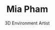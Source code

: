 ---
templateKey: 'site-data'
title: Mia Pham
subtitle: 3D Environment Artist
email: aimpham94@gmail.com
summary: Hi! I'm a 3D artist specializing in virtual environments.
filterTags:
- key: 3d
  description: 3D Pieces
- key: 2d
  description: 2D Pieces
interested_in:
- Full Time employment
- Contract
links:
- name: Artstation
  url: http://artstation.com/aimpham/
software_list:
- name: Maya
- name: 3ds Max
- name: ZBrush
- name: Photoshop
- name: Unity
- name: Unreal
- name: Substance Designer
- name: Substance Painter
---